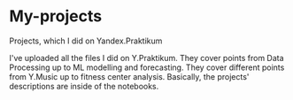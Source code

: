 # My-projects
Projects, which I did on Yandex.Praktikum

I've uploaded all the files I did on Y.Praktikum. They cover points from Data Processing up to ML modelling and forecasting. They cover different points from Y.Music 
up to fitness center analysis. Basically, the projects' descriptions are inside of the notebooks.
